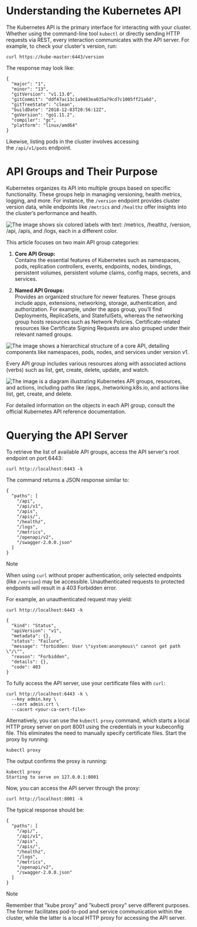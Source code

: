 # Understanding the Kubernetes API

The Kubernetes API is the primary interface for interacting with your cluster. Whether using the command-line tool `kubectl` or directly sending HTTP requests via REST, every interaction communicates with the API server. For example, to check your cluster's version, run:

```
curl https://kube-master:6443/version
```

The response may look like:

```
{
  "major": "1",
  "minor": "13",
  "gitVersion": "v1.13.0",
  "gitCommit": "ddf47ac13c1a9483ea035a79cd7c1005ff21a6d",
  "gitTreeState": "clean",
  "buildDate": "2018-12-03T20:56:12Z",
  "goVersion": "go1.11.2",
  "compiler": "gc",
  "platform": "linux/amd64"
}
```

Likewise, listing pods in the cluster involves accessing the `/api/v1/pods` endpoint.

# API Groups and Their Purpose

Kubernetes organizes its API into multiple groups based on specific functionality. These groups help in managing versioning, health metrics, logging, and more. For instance, the `/version` endpoint provides cluster version data, while endpoints like `/metrics` and `/healthz` offer insights into the cluster’s performance and health.

![The image shows six colored labels with text: /metrics, /healthz, /version, /api, /apis, and /logs, each in a different color.](https://kodekloud.com/kk-media/image/upload/v1752869920/notes-assets/images/CKA-Certification-Course-Certified-Kubernetes-Administrator-API-Groups/frame_70.jpg)

This article focuses on two main API group categories:

1. **Core API Group:**  
    Contains the essential features of Kubernetes such as namespaces, pods, replication controllers, events, endpoints, nodes, bindings, persistent volumes, persistent volume claims, config maps, secrets, and services.
    
2. **Named API Groups:**  
    Provides an organized structure for newer features. These groups include apps, extensions, networking, storage, authentication, and authorization. For example, under the apps group, you’ll find Deployments, ReplicaSets, and StatefulSets, whereas the networking group hosts resources such as Network Policies. Certificate-related resources like Certificate Signing Requests are also grouped under their relevant named groups.
    

![The image shows a hierarchical structure of a core API, detailing components like namespaces, pods, nodes, and services under version v1.](https://kodekloud.com/kk-media/image/upload/v1752869921/notes-assets/images/CKA-Certification-Course-Certified-Kubernetes-Administrator-API-Groups/frame_120.jpg)

Every API group includes various resources along with associated actions (verbs) such as list, get, create, delete, update, and watch.

![The image is a diagram illustrating Kubernetes API groups, resources, and actions, including paths like `/apps`, `/networking.k8s.io`, and actions like `list`, `get`, `create`, and `delete`.](https://kodekloud.com/kk-media/image/upload/v1752869922/notes-assets/images/CKA-Certification-Course-Certified-Kubernetes-Administrator-API-Groups/frame_170.jpg)

For detailed information on the objects in each API group, consult the official Kubernetes API reference documentation.

# Querying the API Server

To retrieve the list of available API groups, access the API server's root endpoint on port 6443:

```
curl http://localhost:6443 -k
```

The command returns a JSON response similar to:

```
{
  "paths": [
    "/api",
    "/api/v1",
    "/apis",
    "/apis/",
    "/healthz",
    "/logs",
    "/metrics",
    "/openapi/v2",
    "/swagger-2.0.0.json"
  ]
}
```

>[!Note]
When using `curl` without proper authentication, only selected endpoints (like `/version`) may be accessible. Unauthenticated requests to protected endpoints will result in a 403 Forbidden error.

For example, an unauthenticated request may yield:

```
curl http://localhost:6443 -k
```

```
{
  "kind": "Status",
  "apiVersion": "v1",
  "metadata": {},
  "status": "Failure",
  "message": "forbidden: User \"system:anonymous\" cannot get path \"/\"",
  "reason": "Forbidden",
  "details": {},
  "code": 403
}
```

To fully access the API server, use your certificate files with `curl`:

```
curl http://localhost:6443 -k \
  --key admin.key \
  --cert admin.crt \
  --cacert <your-ca-cert-file>
```

Alternatively, you can use the `kubectl proxy` command, which starts a local HTTP proxy server on port 8001 using the credentials in your kubeconfig file. This eliminates the need to manually specify certificate files. Start the proxy by running:

```
kubectl proxy
```

The output confirms the proxy is running:

```
kubectl proxy
Starting to serve on 127.0.0.1:8001
```

Now, you can access the API server through the proxy:

```
curl http://localhost:8001 -k
```

The typical response should be:

```
{
  "paths": [
    "/api/",
    "/api/v1",
    "/apis",
    "/apis/",
    "/healthz",
    "/logs",
    "/metrics",
    "/openapi/v2",
    "/swagger-2.0.0.json"
  ]
}
```

>[!Note]
Remember that "kube proxy" and "kubectl proxy" serve different purposes. The former facilitates pod-to-pod and service communication within the cluster, while the latter is a local HTTP proxy for accessing the API server.